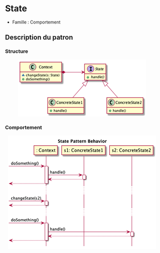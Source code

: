 # State

  * Famille : Comportement

## Description du patron


### Structure

<div align="center">

![state class diag](./uml/state_cd.png)

</div>

### Comportement

<div align="center">

![state class diag](./uml/state_sd.png)

</div>
